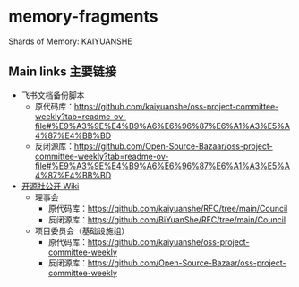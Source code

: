 # memory-fragments

Shards of Memory: KAIYUANSHE

## Main links 主要链接

- 飞书文档备份脚本
  - 原代码库：https://github.com/kaiyuanshe/oss-project-committee-weekly?tab=readme-ov-file#%E9%A3%9E%E4%B9%A6%E6%96%87%E6%A1%A3%E5%A4%87%E4%BB%BD
  - 反闭源库：https://github.com/Open-Source-Bazaar/oss-project-committee-weekly?tab=readme-ov-file#%E9%A3%9E%E4%B9%A6%E6%96%87%E6%A1%A3%E5%A4%87%E4%BB%BD
- [开源社公开 Wiki](./Wiki/)
  - 理事会
    - 原代码库：https://github.com/kaiyuanshe/RFC/tree/main/Council
    - 反闭源库：https://github.com/BiYuanShe/RFC/tree/main/Council
  - 项目委员会（基础设施组）
    - 原代码库：https://github.com/kaiyuanshe/oss-project-committee-weekly
    - 反闭源库：https://github.com/Open-Source-Bazaar/oss-project-committee-weekly
